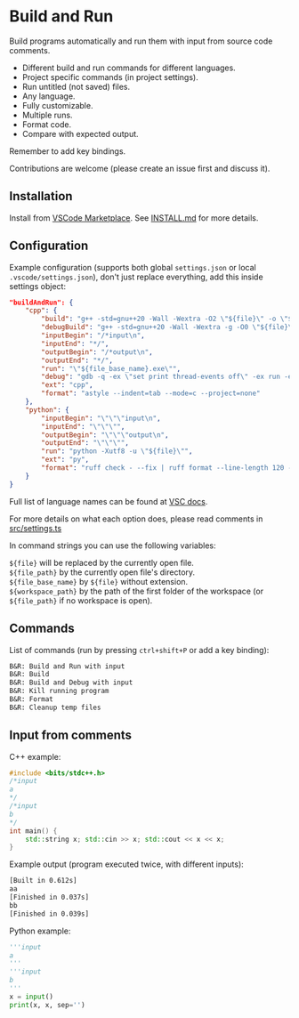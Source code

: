 # Build and Run

Build programs automatically and run them with input from source code comments.

- Different build and run commands for different languages.
- Project specific commands (in project settings).
- Run untitled (not saved) files.
- Any language.
- Fully customizable.
- Multiple runs.
- Format code.
- Compare with expected output.

Remember to add key bindings.

Contributions are welcome (please create an issue first and discuss it).

## Installation

Install from [VSCode Marketplace](https://marketplace.visualstudio.com/items?itemName=glelesius.build-and-run).
See [INSTALL.md](INSTALL.md) for more details.

## Configuration

Example configuration (supports both global `settings.json` or local `.vscode/settings.json`),
don't just replace everything, add this inside settings object:

```json
"buildAndRun": {
    "cpp": {
        "build": "g++ -std=gnu++20 -Wall -Wextra -O2 \"${file}\" -o \"${file_base_name}.exe\"",
        "debugBuild": "g++ -std=gnu++20 -Wall -Wextra -g -O0 \"${file}\" -o \"${file_base_name}.exe\"",
        "inputBegin": "/*input\n",
        "inputEnd": "*/",
        "outputBegin": "/*output\n",
        "outputEnd": "*/",
        "run": "\"${file_base_name}.exe\"",
        "debug": "gdb -q -ex \"set print thread-events off\" -ex run -ex \"bt -entry-values compact -frame-arguments scalar -full\" \"${file_base_name}.exe\"",
        "ext": "cpp",
        "format": "astyle --indent=tab --mode=c --project=none"
    },
    "python": {
        "inputBegin": "\"\"\"input\n",
        "inputEnd": "\"\"\"",
        "outputBegin": "\"\"\"output\n",
        "outputEnd": "\"\"\"",
        "run": "python -Xutf8 -u \"${file}\"",
        "ext": "py",
        "format": "ruff check - --fix | ruff format --line-length 120 -"
    }
}
```

Full list of language names can be found at [VSC docs](https://code.visualstudio.com/docs/languages/identifiers).

For more details on what each option does, please read comments in [src/settings.ts](src/settings.ts)

In command strings you can use the following variables:

`${file}` will be replaced by the currently open file.  
`${file_path}` by the currently open file's directory.  
`${file_base_name}` by `${file}` without extension.  
`${workspace_path}` by the path of the first folder of the workspace
(or `${file_path}` if no workspace is open).

## Commands

List of commands (run by pressing `ctrl+shift+P` or add a key binding):

```txt
B&R: Build and Run with input
B&R: Build
B&R: Build and Debug with input
B&R: Kill running program
B&R: Format
B&R: Cleanup temp files
```

## Input from comments

C++ example:

```cpp
#include <bits/stdc++.h>
/*input
a
*/
/*input
b
*/
int main() {
    std::string x; std::cin >> x; std::cout << x << x;
}
```

Example output (program executed twice, with different inputs):

```txt
[Built in 0.612s]
aa
[Finished in 0.037s]
bb
[Finished in 0.039s]
```

Python example:

```py
'''input
a
'''
'''input
b
'''
x = input()
print(x, x, sep='')
```

